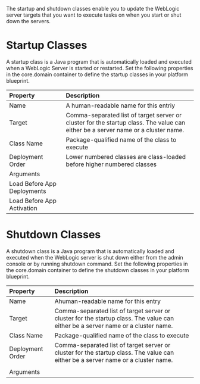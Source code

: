 The startup and shutdown classes enable you to update the WebLogic server targets that you want to execute tasks on when you start or shut down the servers.

# Startup Classes

A startup class is a Java program that is automatically loaded and executed when a WebLogic Server is started or restarted. Set the following properties in the core.domain container to define the startup classes in your platform blueprint.

| Property | Description |
| :--- | :--- |
| Name | A human-readable name for this entriy |
| Target | Comma-separated list of target server or cluster for the startup class. The value can either be a server name or a cluster name. |
| Class Name | Package-qualified name of the class to execute |
| Deployment Order | Lower numbered classes are class-loaded before higher numbered classes |
| Arguments |  |
| Load Before App Deployments |  |
| Load Before App Activation |  |

# Shutdown Classes

A shutdown class is a Java program that is automatically loaded and executed when the WebLogic server is shut down either from the admin console or by running shutdown command. Set the following properties in the core.domain container to define the shutdown classes in your platform blueprint.

| Property | Description |
| :--- | :--- |
| Name | Ahuman-readable name for this entry |
| Target | Comma-separated list of target server or cluster for the startup class. The value can either be a server name or a cluster name. |
| Class Name | Package-qualified name of the class to execute |
| Deployment Order | Comma-separated list of target server or cluster for the startup class. The value can either be a server name or a cluster name. |
|  |  |
| Arguments |  |



